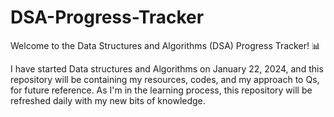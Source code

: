 # DSA-Progress-Tracker


Welcome to the Data Structures and Algorithms (DSA) Progress Tracker! 📊


I have started Data structures and Algorithms on January 22, 2024, and this repository will be containing my resources, codes, and my approach to Qs, for future reference. As I'm in the learning process, this repository will be refreshed daily with my new bits of knowledge.
